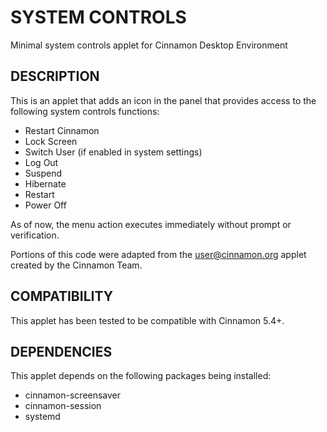 SYSTEM CONTROLS
===============

Minimal system controls applet for Cinnamon Desktop Environment

DESCRIPTION
-----------

This is an applet that adds an icon in the panel that provides access to the
following system controls functions:

* Restart Cinnamon
* Lock Screen
* Switch User (if enabled in system settings)
* Log Out
* Suspend
* Hibernate
* Restart
* Power Off

As of now, the menu action executes immediately without prompt or verification.

Portions of this code were adapted from the user@cinnamon.org applet created by
the Cinnamon Team.

COMPATIBILITY
-------------

This applet has been tested to be compatible with Cinnamon 5.4+.

DEPENDENCIES
------------

This applet depends on the following packages being installed:

* cinnamon-screensaver
* cinnamon-session
* systemd
